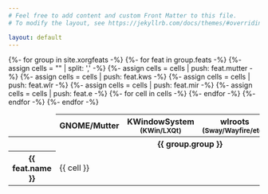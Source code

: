 ```yaml
---
# Feel free to add content and custom Front Matter to this file.
# To modify the layout, see https://jekyllrb.com/docs/themes/#overriding-theme-defaults

layout: default
---
```

<table>
<colgroup>
<col>
<col span="5" class="wayland-compositor">
</colgroup>
<thead>
<tr>
<td></td>
<th scope="col">GNOME/Mutter</th>
<th scope="col">KWindowSystem<br><small>(KWin/LXQt)</small></th>
<th scope="col">wlroots<br><small>(Sway/Wayfire/etc.)</small></th>
<th scope="col">Mir<br><small>(MATE?)</small></th>
<th scope="col">Enlightenment</th>
</tr>
</thead>
<tbody>
{%- for group in site.xorgfeats -%}
<tr>
<th colspan="6" class="intra-th">{{ group.group }}</th>
</tr>
{%- for feat in group.feats -%}
<tr>
<th scope="row">{{ feat.name }}</th>
{%- assign cells = "" | split: ',' -%}
{%- assign cells = cells | push: feat.mutter -%}
{%- assign cells = cells | push: feat.kws -%}
{%- assign cells = cells | push: feat.wlr -%}
{%- assign cells = cells | push: feat.mir -%}
{%- assign cells = cells | push: feat.e -%}
{%- for cell in cells -%}
<td
{%- if cell == "-" -%}
{% raw %} {% endraw %} class="wl-cell-bites"
{%- endif -%}
>{{ cell }}</td>
{%- endfor -%}
</tr>
{%- endfor -%}
{%- endfor -%}
</tbody>
</table>
